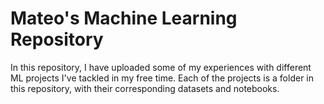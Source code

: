 # Mateo's Machine Learning Repository

In this repository, I have uploaded some of my experiences with different ML projects I've tackled in my free time. Each of the projects is a folder in this repository, with their corresponding datasets and notebooks.
